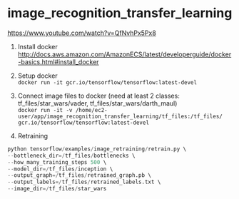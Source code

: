 # image_recognition_transfer_learning 
  https://www.youtube.com/watch?v=QfNvhPx5Px8  

1. Install docker  
  http://docs.aws.amazon.com/AmazonECS/latest/developerguide/docker-basics.html#install_docker  

2. Setup docker  
  `docker run -it gcr.io/tensorflow/tensorflow:latest-devel`  

3. Connect image files to docker (need at least 2 classes: tf_files/star_wars/vader, tf_files/star_wars/darth_maul)  
  `docker run -it -v /home/ec2-user/app/image_recognition_transfer_learning/tf_files:/tf_files/ gcr.io/tensorflow/tensorflow:latest-devel`  
4. Retraining  
  ```python
  python tensorflow/examples/image_retraining/retrain.py \  
  --bottleneck_dir=/tf_files/bottlenecks \  
  --how_many_training_steps 500 \  
  --model_dir=/tf_files/inception \  
  --output_graph=/tf_files/retrained_graph.pb \  
  --output_labels=/tf_files/retrained_labels.txt \  
  --image_dir=/tf_files/star_wars
  ```

